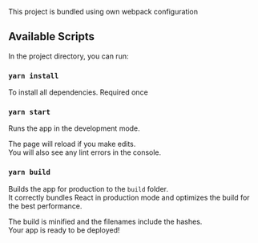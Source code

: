 This project is bundled using own webpack configuration

## Available Scripts

In the project directory, you can run:

### `yarn install`

To install all dependencies. Required once

### `yarn start`

Runs the app in the development mode.<br>

The page will reload if you make edits.<br>
You will also see any lint errors in the console.


### `yarn build`

Builds the app for production to the `build` folder.<br>
It correctly bundles React in production mode and optimizes the build for the best performance.

The build is minified and the filenames include the hashes.<br>
Your app is ready to be deployed!
